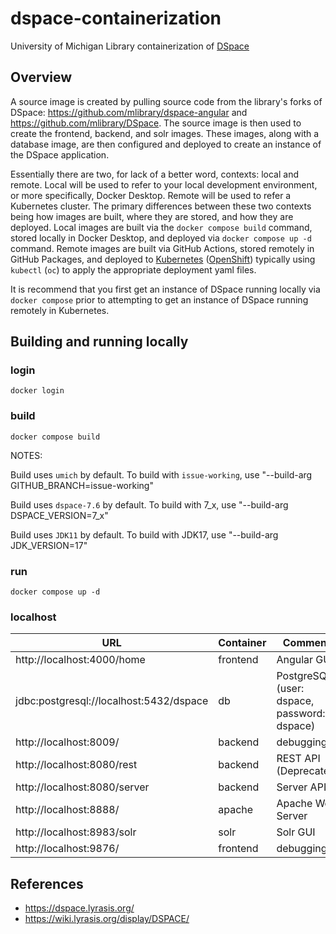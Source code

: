 # dspace-containerization
University of Michigan Library containerization of [DSpace](https://dspace.lyrasis.org/)
## Overview

A source image is created by pulling source code from the library's forks of DSpace: https://github.com/mlibrary/dspace-angular and  https://github.com/mlibrary/DSpace. The source image is then used to create the frontend, backend, and solr images. These images, along with a database image, are then configured and deployed to create an instance of the DSpace application.  

Essentially there are two, for lack of a better word, contexts: local and remote. Local will be used to refer to your local development environment, or more specifically, Docker Desktop. Remote will be used to refer a Kubernetes cluster. The primary differences between these two contexts being how images are built, where they are stored, and how they are deployed. Local images are built via the `docker compose build` command, stored locally in Docker Desktop, and deployed via `docker compose up -d` command. Remote images are built via GitHub Actions, stored remotely in GitHub Packages, and deployed to [Kubernetes](https://github.com/mlibrary/dspace-containerization/blob/main/dspace) ([OpenShift](https://github.com/mlibrary/dspace-containerization/blob/main/dspace-uid)) typically using `kubectl` (`oc`) to apply the appropriate deployment yaml files.

It is recommend that you first get an instance of DSpace running locally via `docker compose` prior to attempting to get an instance of DSpace running remotely in Kubernetes.

## Building and running locally

### login
```shell
docker login
```
### build
```shell
docker compose build
```
NOTES:

Build uses `umich` by default. To build with `issue-working`, use "--build-arg GITHUB_BRANCH=issue-working"

Build uses `dspace-7.6` by default. To build with 7_x, use "--build-arg DSPACE_VERSION=7_x"

Build uses `JDK11` by default. To build with JDK17, use "--build-arg JDK_VERSION=17"


### run
``` shell
docker compose up -d
```
### localhost
| URL                                     | Container | Comments                                     |
|-----------------------------------------|-----------|----------------------------------------------|
| http://localhost:4000/home              | frontend  | Angular GUI                                  |
| jdbc:postgresql://localhost:5432/dspace | db        | PostgreSQL  (user: dspace, password: dspace) |
| http://localhost:8009/                  | backend   | debugging???                                 |
| http://localhost:8080/rest              | backend   | REST API (Deprecated)                        |
| http://localhost:8080/server            | backend   | Server API                                   |
| http://localhost:8888/                  | apache    | Apache Web Server                            |
| http://localhost:8983/solr              | solr      | Solr GUI                                     |
| http://localhost:9876/                  | frontend  | debugging???                                 |

## References
* https://dspace.lyrasis.org/
* https://wiki.lyrasis.org/display/DSPACE/
